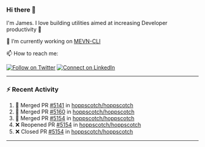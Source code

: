 ### Hi there 👋

I'm James. I love building utilities aimed at increasing Developer productivity :raised_hands: 

🔭 I’m currently working on [MEVN-CLI](https://github.com/madlabsinc/mevn-cli)

📫 How to reach me:

[![Follow on Twitter](https://img.shields.io/badge/--twitter?label=Twitter&logo=Twitter&style=social)](https://twitter.com/james_madhacks) [![Connect on LinkedIn](https://img.shields.io/badge/--linkedin?label=LinkedIn&logo=LinkedIn&style=social)](https://www.linkedin.com/in/jamesgeorge007)

---

### :zap: Recent Activity

<!--START_SECTION:activity-->
1. 🎉 Merged PR [#5141](https://github.com/hoppscotch/hoppscotch/pull/5141) in [hoppscotch/hoppscotch](https://github.com/hoppscotch/hoppscotch)
2. 🎉 Merged PR [#5160](https://github.com/hoppscotch/hoppscotch/pull/5160) in [hoppscotch/hoppscotch](https://github.com/hoppscotch/hoppscotch)
3. 🎉 Merged PR [#5154](https://github.com/hoppscotch/hoppscotch/pull/5154) in [hoppscotch/hoppscotch](https://github.com/hoppscotch/hoppscotch)
4. ❌ Reopened PR [#5154](https://github.com/hoppscotch/hoppscotch/pull/5154) in [hoppscotch/hoppscotch](https://github.com/hoppscotch/hoppscotch)
5. ❌ Closed PR [#5154](https://github.com/hoppscotch/hoppscotch/pull/5154) in [hoppscotch/hoppscotch](https://github.com/hoppscotch/hoppscotch)
<!--END_SECTION:activity-->

---

<!--
**jamesgeorge007/jamesgeorge007** is a ✨ _special_ ✨ repository because its `README.md` (this file) appears on your GitHub profile.

Here are some ideas to get you started:

- 🌱 I’m currently learning ...
- 👯 I’m looking to collaborate on ...
- 🤔 I’m looking for help with ...
- 💬 Ask me about ...
- 😄 Pronouns: ...
- ⚡ Fun fact: ...
-->
